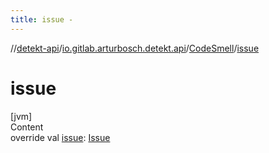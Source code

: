 ```yaml
---
title: issue -
---
```

//[detekt-api](../../index.md)/[io.gitlab.arturbosch.detekt.api](../index.md)/[CodeSmell](index.md)/[issue](issue.md)



# issue  
[jvm]  
Content  
override val [issue](issue.md): [Issue](../-issue/index.md)  



